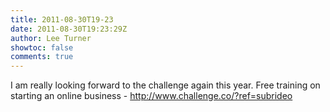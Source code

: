 ```yaml
---
title: 2011-08-30T19-23
date: 2011-08-30T19:23:29Z
author: Lee Turner
showtoc: false
comments: true
---
```


I am really looking forward to the challenge again this year. Free training on starting an online business - http://www.challenge.co/?ref=subrideo

